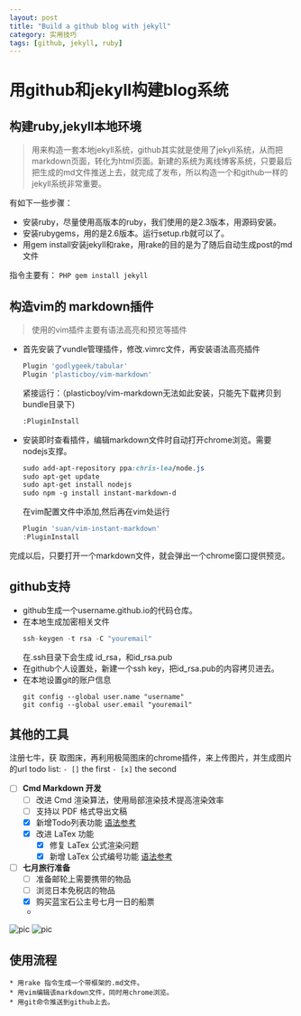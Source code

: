 ```yaml
---
layout: post
title: "Build a github blog with jekyll"
category: 实用技巧
tags: [github, jekyll, ruby]
---
```


# 用github和jekyll构建blog系统

## 构建ruby,jekyll本地环境

> 用来构造一套本地jekyll系统，github其实就是使用了jekyll系统，从而把markdown页面，转化为html页面。新建的系统为离线博客系统，只要最后把生成的md文件推送上去，就完成了发布，所以构造一个和github一样的jekyll系统非常重要。

有如下一些步骤：
* 安装ruby，尽量使用高版本的ruby，我们使用的是2.3版本，用源码安装。
* 安装rubygems，用的是2.6版本。运行setup.rb就可以了。
* 用gem install安装jekyll和rake，用rake的目的是为了随后自动生成post的md文件

指令主要有：
	```PHP
	gem install jekyll
	```


## 构造vim的 markdown插件

> 使用的vim插件主要有语法高亮和预览等插件

* 首先安装了vundle管理插件，修改.vimrc文件，再安装语法高亮插件
	```PHP
	Plugin 'godlygeek/tabular'
	Plugin 'plasticboy/vim-markdown'
	```
	紧接运行：（plasticboy/vim-markdown无法如此安装，只能先下载拷贝到bundle目录下)
	```Python
	:PluginInstall
	```
* 安装即时查看插件，编辑markdown文件时自动打开chrome浏览。需要nodejs支撑。
	```CSS
	sudo add-apt-repository ppa:chris-lea/node.js
	sudo apt-get update
	sudo apt-get install nodejs
	sudo npm -g install instant-markdown-d
	```
	在vim配置文件中添加,然后再在vim处运行
	```Go
	Plugin 'suan/vim-instant-markdown'
	:PluginInstall
	```
完成以后，只要打开一个markdown文件，就会弹出一个chrome窗口提供预览。
    
## github支持
* github生成一个username.github.io的代码仓库。
* 在本地生成加密相关文件
	```Go
	ssh-keygen -t rsa -C "youremail"
	```
	在.ssh目录下会生成 id_rsa，和id_rsa.pub
* 在github个人设置处，新建一个ssh key，把id_rsa.pub的内容拷贝进去。
* 在本地设置git的账户信息
	```C-like
	git config --global user.name "username"
	git config --global user.email "youremail"
	``` 
## 其他的工具
注册七牛，获 取图床，再利用极简图床的chrome插件，来上传图片，并生成图片的url
todo list:
`- []` the first
`- [x]` the second
- [ ] **Cmd Markdown 开发**
    - [ ] 改进 Cmd 渲染算法，使用局部渲染技术提高渲染效率
    - [ ] 支持以 PDF 格式导出文稿
    - [x] 新增Todo列表功能 [语法参考](https://github.com/blog/1375-task-lists-in-gfm-issues-pulls-comments)
    - [x] 改进 LaTex 功能
        - [x] 修复 LaTex 公式渲染问题
        - [x] 新增 LaTex 公式编号功能 [语法参考](http://docs.mathjax.org/en/latest/tex.html#tex-eq-numbers)
- [ ] **七月旅行准备**
    - [ ] 准备邮轮上需要携带的物品
    - [ ] 浏览日本免税店的物品
    - [x] 购买蓝宝石公主号七月一日的船票
	-

![pic](http://p22lbw5jx.bkt.clouddn.com/18-1-5/27369476.jpg)
![pic](http://p22lbw5jx.bkt.clouddn.com/18-1-5/7085477.jpg)
  
## 使用流程
 	* 用rake 指令生成一个带框架的.md文件。
	* 用vim编辑该markdown文件，同时用chrome浏览。
	* 用git命令推送到github上去。

